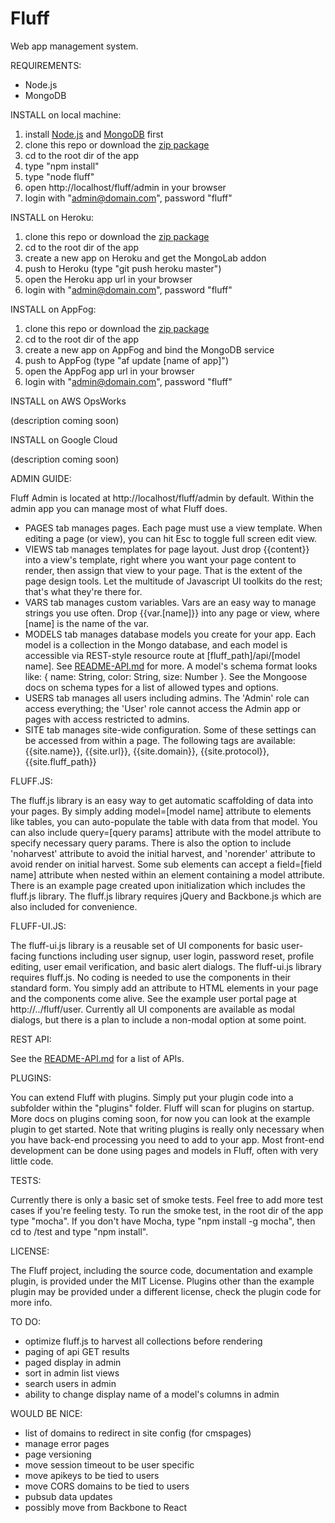 Fluff
=====

Web app management system.

REQUIREMENTS: 

- Node.js
- MongoDB

INSTALL on local machine:

1. install [Node.js](http://nodejs.org) and [MongoDB](http://mongodb.org) first
2. clone this repo or download the [zip package](https://github.com/jgildred/fluff/archive/master.zip)
3. cd to the root dir of the app
4. type "npm install"
5. type "node fluff"
6. open http://localhost/fluff/admin in your browser
7. login with "admin@domain.com", password "fluff"

INSTALL on Heroku:

1. clone this repo or download the [zip package](https://github.com/jgildred/fluff/archive/master.zip)
2. cd to the root dir of the app
3. create a new app on Heroku and get the MongoLab addon
4. push to Heroku (type "git push heroku master")
5. open the Heroku app url in your browser
6. login with "admin@domain.com", password "fluff"

INSTALL on AppFog:

1. clone this repo or download the [zip package](https://github.com/jgildred/fluff/archive/master.zip)
2. cd to the root dir of the app
3. create a new app on AppFog and bind the MongoDB service
4. push to AppFog (type "af update [name of app]")
5. open the AppFog app url in your browser
6. login with "admin@domain.com", password "fluff"

INSTALL on AWS OpsWorks

(description coming soon)

INSTALL on Google Cloud

(description coming soon)

ADMIN GUIDE:

Fluff Admin is located at http://localhost/fluff/admin by default. Within the admin app you can manage most of what Fluff does.
- PAGES tab manages pages. Each page must use a view template. When editing a page (or view), you can hit Esc to toggle full screen edit view.
- VIEWS tab manages templates for page layout. Just drop {{content}} into a view's template, right where you want your page content to render, then assign that view to your page. That is the extent of the page design tools. Let the multitude of Javascript UI toolkits do the rest; that's what they're there for.
- VARS tab manages custom variables. Vars are an easy way to manage strings you use often. Drop {{var.[name]}} into any page or view, where [name] is the name of the var.
- MODELS tab manages database models you create for your app. Each model is a collection in the Mongo database, and each model is accessible via REST-style resource route at [fluff_path]/api/[model name]. See [README-API.md](README-API.md) for more. A model's schema format looks like: { name: String, color: String, size: Number }. See the Mongoose docs on schema types for a list of allowed types and options.
- USERS tab manages all users including admins. The 'Admin' role can access everything; the 'User' role cannot access the Admin app or pages with access restricted to admins.
- SITE tab manages site-wide configuration. Some of these settings can be accessed from within a page. The following tags are available: {{site.name}}, {{site.url}}, {{site.domain}}, {{site.protocol}}, {{site.fluff_path}}

FLUFF.JS:

The fluff.js library is an easy way to get automatic scaffolding of data into your pages. By simply adding model=[model name] attribute to elements like tables, you can auto-populate the table with data from that model. You can also include query=[query params] attribute with the model attribute to specify necessary query params. There is also the option to include 'noharvest' attribute to avoid the initial harvest, and 'norender' attribute to avoid render on initial harvest. Some sub elements can accept a field=[field name] attribute when nested within an element containing a model attribute. There is an example page created upon initialization which includes the fluff.js library. The fluff.js library requires jQuery and Backbone.js which are also included for convenience.

FLUFF-UI.JS:

The fluff-ui.js library is a reusable set of UI components for basic user-facing functions including user signup, user login, password reset, profile editing, user email verification, and basic alert dialogs. The fluff-ui.js library requires fluff.js. No coding is needed to use the components in their standard form. You simply add an attribute to HTML elements in your page and the components come alive. See the example user portal page at http://../fluff/user. Currently all UI components are available as modal dialogs, but there is a plan to include a non-modal option at some point.

REST API:

See the [README-API.md](README-API.md) for a list of APIs.

PLUGINS:

You can extend Fluff with plugins. Simply put your plugin code into a subfolder within the "plugins" folder. Fluff will scan for plugins on startup. More docs on plugins coming soon, for now you can look at the example plugin to get started. Note that writing plugins is really only necessary when you have back-end processing you need to add to your app. Most front-end development can be done using pages and models in Fluff, often with very little code.

TESTS:

Currently there is only a basic set of smoke tests. Feel free to add more test cases if you're feeling testy. To run the smoke test, in the root dir of the app type "mocha". If you don't have Mocha, type "npm install -g mocha", then cd to /test and type "npm install".

LICENSE:

The Fluff project, including the source code, documentation and example plugin, is provided under the MIT License. Plugins other than the example plugin may be provided under a different license, check the plugin code for more info.

TO DO:

- optimize fluff.js to harvest all collections before rendering
- paging of api GET results
- paged display in admin
- sort in admin list views
- search users in admin
- ability to change display name of a model's columns in admin

WOULD BE NICE:

- list of domains to redirect in site config (for cmspages)
- manage error pages
- page versioning
- move session timeout to be user specific
- move apikeys to be tied to users
- move CORS domains to be tied to users
- pubsub data updates
- possibly move from Backbone to React
